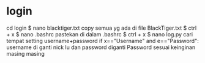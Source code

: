 # login
cd login $ nano blacktiger.txt copy semua yg ada di file BlackTiger.txt $ ctrl + x $ nano .bashrc pastekan di dalam .bashrc $ ctrl + x $ nano log.py cari tempat setting username+password          if x=="Username" and e=="Password": username di ganti nick lu dan password diganti Password sesuai keinginan masing masing
